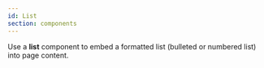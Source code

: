 ```yaml
---
id: List
section: components
---
```

Use a **list** component to embed a formatted list (bulleted or numbered list) into page content.
